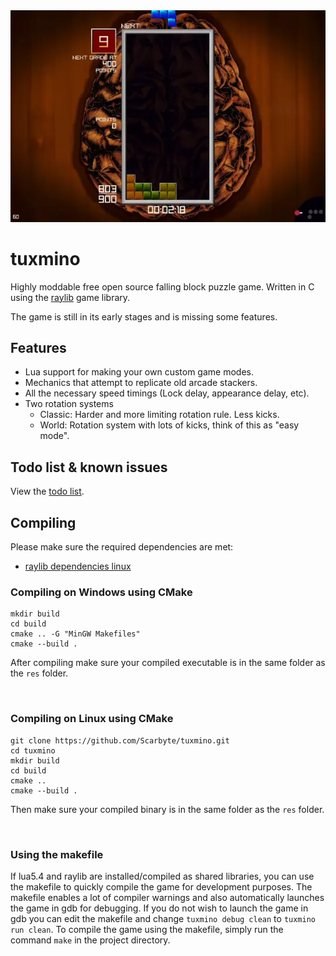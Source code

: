 <img src='https://raw.githubusercontent.com/masonarmand/tuxmino/main/screenshots/tuxmino-gameplay.webp'>

# tuxmino
Highly moddable free open source falling block puzzle game. Written in C using the
[raylib](https://github.com/raysan5/raylib) game library.

The game is still in its early stages and is missing some features.

<!--- For documentation, tutorials, info on contributing, etc visit [tuxmino.org](https://tuxmino.org).--->

## Features
- Lua support for making your own custom game modes.
- Mechanics that attempt to replicate old arcade stackers.
- All the necessary speed timings (Lock delay, appearance delay, etc).
- Two rotation systems
    - Classic: Harder and more limiting rotation rule. Less kicks.
    - World: Rotation system with lots of kicks, think of this as "easy mode".

## Todo list & known issues
View the [todo list](TODO.md).

## Compiling

Please make sure the required dependencies are met:
- [raylib dependencies linux](https://github.com/raysan5/raylib/wiki/Working-on-GNU-Linux)

### Compiling on Windows using CMake
```
mkdir build
cd build
cmake .. -G "MinGW Makefiles"
cmake --build .
```

After compiling make sure your compiled executable is in the same folder as the `res` folder.

<br>

### Compiling on Linux using CMake
```
git clone https://github.com/Scarbyte/tuxmino.git
cd tuxmino
mkdir build
cd build
cmake ..
cmake --build .
```

Then make sure your compiled binary is in the same folder as the `res` folder.

<br>

### Using the makefile
If lua5.4 and raylib are installed/compiled as shared libraries, you can use the makefile to quickly
compile the game for development purposes. The makefile enables a lot of compiler warnings and also
automatically launches the game in gdb for debugging. If you do not wish to launch the game in gdb
you can edit the makefile and change `tuxmino debug clean` to `tuxmino run clean`. To compile the
game using the makefile, simply run the command `make` in the project directory.
